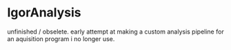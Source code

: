 # IgorAnalysis
unfinished / obselete. early attempt at making a custom analysis pipeline for an aquisition program i no longer use.
